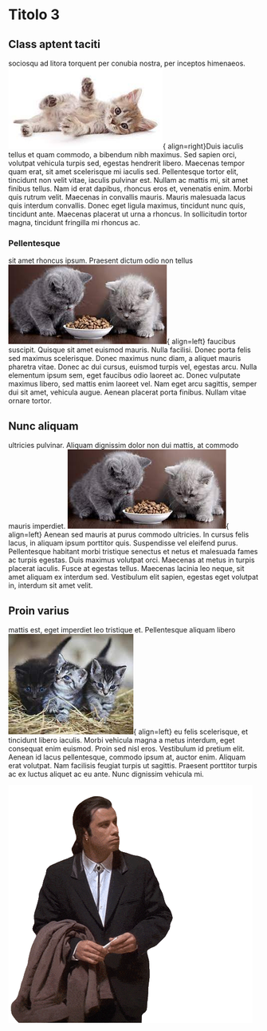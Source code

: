 # Titolo 3

## Class aptent taciti
sociosqu ad litora torquent per conubia nostra, per inceptos himenaeos. ![](../img/gatto.jpg){ align=right}Duis iaculis tellus et quam commodo, a bibendum nibh maximus. Sed sapien orci, volutpat vehicula turpis sed, egestas hendrerit libero. Maecenas tempor quam erat, sit amet scelerisque mi iaculis sed. Pellentesque tortor elit, tincidunt non velit vitae, iaculis pulvinar est. Nullam ac mattis mi, sit amet finibus tellus. Nam id erat dapibus, rhoncus eros et, venenatis enim. Morbi quis rutrum velit. Maecenas in convallis mauris. Mauris malesuada lacus quis interdum convallis. Donec eget ligula maximus, tincidunt nunc quis, tincidunt ante. Maecenas placerat ut urna a rhoncus. In sollicitudin tortor magna, tincidunt fringilla mi rhoncus ac.

### Pellentesque
sit amet rhoncus ipsum. Praesent dictum odio non tellus![](../img/gatti.jpg){ align=left}  faucibus suscipit. Quisque sit amet euismod mauris. Nulla facilisi. Donec porta felis sed maximus scelerisque. Donec maximus nunc diam, a aliquet mauris pharetra vitae. Donec ac dui cursus, euismod turpis vel, egestas arcu. Nulla elementum ipsum sem, eget faucibus odio laoreet ac. Donec vulputate maximus libero, sed mattis enim laoreet vel. Nam eget arcu sagittis, semper dui sit amet, vehicula augue. Aenean placerat porta finibus. Nullam vitae ornare tortor.

## Nunc aliquam
ultricies pulvinar. Aliquam dignissim dolor non dui mattis, at commodo mauris imperdiet. ![](../img/gatti.jpg){ align=left} Aenean sed mauris at purus commodo ultricies. In cursus felis lacus, in aliquam ipsum porttitor quis. Suspendisse vel eleifend purus. Pellentesque habitant morbi tristique senectus et netus et malesuada fames ac turpis egestas. Duis maximus volutpat orci. Maecenas at metus in turpis placerat iaculis. Fusce at egestas tellus. Maecenas lacinia leo neque, sit amet aliquam ex interdum sed. Vestibulum elit sapien, egestas eget volutpat in, interdum sit amet velit.

## Proin varius
mattis est, eget imperdiet leo tristique et. Pellentesque aliquam libero ![](../img/gatti_02.jpg){ align=left} eu felis scelerisque, et tincidunt libero iaculis. Morbi vehicula magna a metus interdum, eget consequat enim euismod. Proin sed nisl eros. Vestibulum id pretium elit. Aenean id lacus pellentesque, commodo ipsum at, auctor enim. Aliquam erat volutpat. Nam facilisis feugiat turpis ut sagittis. Praesent porttitor turpis ac ex luctus aliquet ac eu ante. Nunc dignissim vehicula mi.

![](../img/404.gif)
